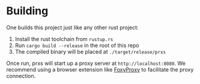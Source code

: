 # Building

One builds this project just like any other rust project:
1. Install the rust toolchain from `rustup.rs`
2. Run `cargo build --release` in the root of this repo
3. The compiled binary will be placed at `./target/release/prxs`

Once run, prxs will start up a proxy server at `http://localhost:8080`. We recommend using a browser extension like [FoxyProxy](https://getfoxyproxy.org/) to facilitate the proxy connection.
